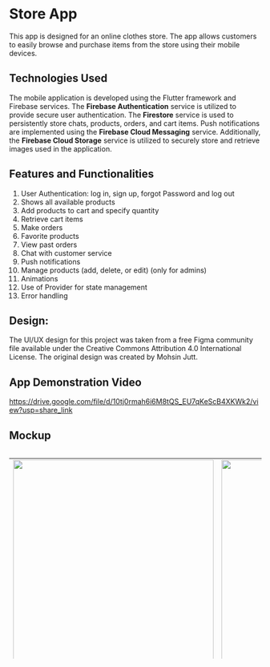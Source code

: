 # Store App
This app is designed for an online clothes store. The app allows customers to easily browse and purchase items from the store using their mobile devices.

## Technologies Used
The mobile application is developed using the Flutter framework and Firebase services. The **Firebase Authentication** service is utilized to provide secure user authentication. The **Firestore** service is used to persistently store chats, products, orders, and cart items. Push notifications are implemented using the **Firebase Cloud Messaging** service. Additionally, the **Firebase Cloud Storage** service is utilized to securely store and retrieve images used in the application.

## Features and Functionalities
1. User Authentication: log in, sign up, forgot Password and log out
2. Shows all available products
4. Add products to cart and specify quantity
5. Retrieve cart items
6. Make orders
7. Favorite products
8. View past orders
9. Chat with customer service
10. Push notifications
11. Manage products (add, delete, or edit) (only for admins)
12. Animations
13. Use of Provider for state management
14. Error handling

## Design:

The UI/UX design for this project was taken from a free Figma community file available under the Creative Commons Attribution 4.0 International License. The original design was created by Mohsin Jutt.

## App Demonstration Video

https://drive.google.com/file/d/10tj0rmah6i6M8tQS_EU7qKeScB4XKWk2/view?usp=share_link

## Mockup

<div style="overflow-x:auto;">
  <table style="height: 400px;">
    <tr>
      <td><img src="https://user-images.githubusercontent.com/40627412/236239935-1e4b1d33-9373-4096-81d7-7f4915081a5f.png" height="400"></td>
      <td><img src="https://user-images.githubusercontent.com/40627412/236240197-18ba04a2-c857-4e0d-989e-1b19b3545c6a.png" height="400"></td>
      <td><img src="https://user-images.githubusercontent.com/40627412/236240272-14db1dc1-a040-469a-ba13-a4326e4dd885.png" height="400"></td>
      <td><img src="https://user-images.githubusercontent.com/40627412/236240820-f589ab1f-0047-4d7e-9124-0dbe15e048c4.png" height="400"></td>
    </tr>
  </table>
</div>
  
